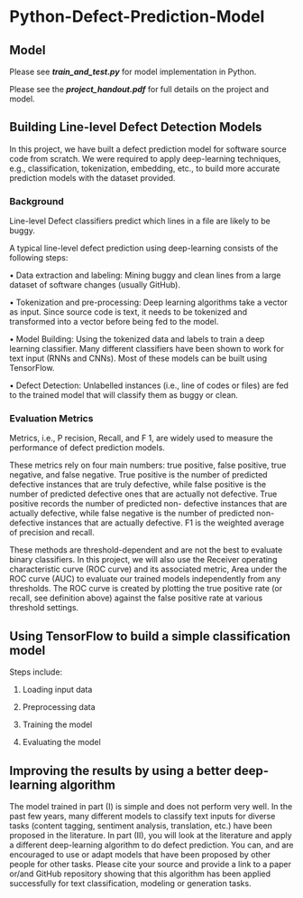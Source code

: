 # Python-Defect-Prediction-Model

## Model

Please see ***train_and_test.py*** for model implementation in Python.

Please see the ***project_handout.pdf*** for full details on the project and model.

## Building Line-level Defect Detection Models

In this project, we have built a defect prediction model for software source code from scratch. We were required to apply deep-learning techniques, e.g., classification, tokenization, embedding, etc., to build more accurate prediction models with the dataset provided.

### Background

Line-level Defect classifiers predict which lines in a file are likely to be buggy.

A typical line-level defect prediction using deep-learning consists of the following steps:

• Data extraction and labeling: Mining buggy and clean lines from a large dataset of software changes (usually GitHub).

• Tokenization and pre-processing: Deep learning algorithms take a vector as input. Since source code is text, it needs to be tokenized and transformed into a vector before being fed to the model.

• Model Building: Using the tokenized data and labels to train a deep learning classifier. Many different classifiers have been shown to work for text input (RNNs and CNNs). Most of these models can be built using TensorFlow.

• Defect Detection: Unlabelled instances (i.e., line of codes or files) are fed to the trained model that will classify them as buggy or clean.

### Evaluation Metrics

Metrics, i.e., P recision, Recall, and F 1, are widely used to measure the performance of defect prediction models.

These metrics rely on four main numbers: true positive, false positive, true negative, and false negative. True positive is the number of predicted defective instances that are truly defective, while false positive is the number of predicted defective ones that are actually not defective. True positive records the number of predicted non- defective instances that are actually defective, while false negative is the number of predicted non-defective instances that are actually defective. F1 is the weighted average of precision and recall.

These methods are threshold-dependent and are not the best to evaluate binary classifiers. In this project, we will also use the Receiver operating characteristic curve (ROC curve) and its associated metric, Area under the ROC curve (AUC) to evaluate our trained models independently from any thresholds. The ROC curve is created by plotting the true positive rate (or recall, see definition above) against the false positive rate at various threshold settings.

## Using TensorFlow to build a simple classification model

Steps include:

1) Loading input data

2) Preprocessing data

3) Training the model

4) Evaluating the model

## Improving the results by using a better deep-learning algorithm

The model trained in part (I) is simple and does not perform very well. In the past few years, many different models to classify text inputs for diverse tasks (content tagging, sentiment analysis, translation, etc.) have been proposed in the literature. In part (II), you will look at the literature and apply a different deep-learning algorithm to do defect prediction. You can, and are encouraged to use or adapt models that have been proposed by other people for other tasks. Please cite your source and provide a link to a paper or/and GitHub repository showing that this algorithm has been applied successfully for text classification, modeling or generation tasks.
